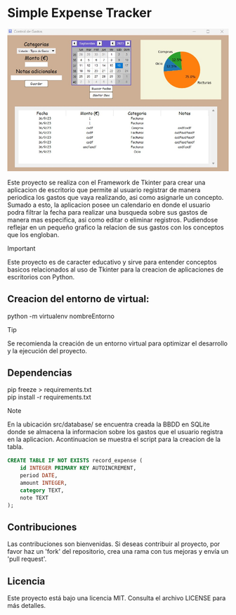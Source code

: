 # Simple Expense Tracker

![img](images/img.jpg)

Este proyecto se realiza con el Framework de Tkinter para crear una aplicacion de escritorio que permite al usuario registrar de manera periodica los gastos que vaya realizando, asi como asignarle un concepto. Sumado a esto, la aplicacion posee un calendario en donde el usuario podra filtrar la fecha para realizar una busqueda sobre sus gastos de manera mas especifica, asi como editar o eliminar registros. Pudiendose reflejar en un pequeño grafico la relacion de sus gastos con los conceptos que los engloban.

> [!IMPORTANT]
Este proyecto es de caracter educativo y sirve para entender conceptos basicos relacionados al uso de Tkinter para la creacion de aplicaciones de escritorios con Python.

## Creacion del entorno de virtual:
python -m virtualenv nombreEntorno

> [!TIP]
Se recomienda la creación de un entorno virtual para optimizar el desarrollo y la ejecución del proyecto.

## Dependencias
pip freeze > requirements.txt  
pip install -r requirements.txt

> [!NOTE]
En la ubicación src/database/ se encuentra creada la BBDD en SQLite donde se almacena la informacion sobre los gastos que el usuario registra en la aplicacion. Acontinuacion se muestra el script para la creacion de la tabla.

```sql
CREATE TABLE IF NOT EXISTS record_expense (
    id INTEGER PRIMARY KEY AUTOINCREMENT,
    period DATE,
    amount INTEGER,
    category TEXT,
    note TEXT
);
```

## Contribuciones
Las contribuciones son bienvenidas. Si deseas contribuir al proyecto, por favor haz un 'fork' del repositorio, crea una rama con tus mejoras y envía un 'pull request'.

## Licencia
Este proyecto está bajo una licencia MIT. Consulta el archivo LICENSE para más detalles.
